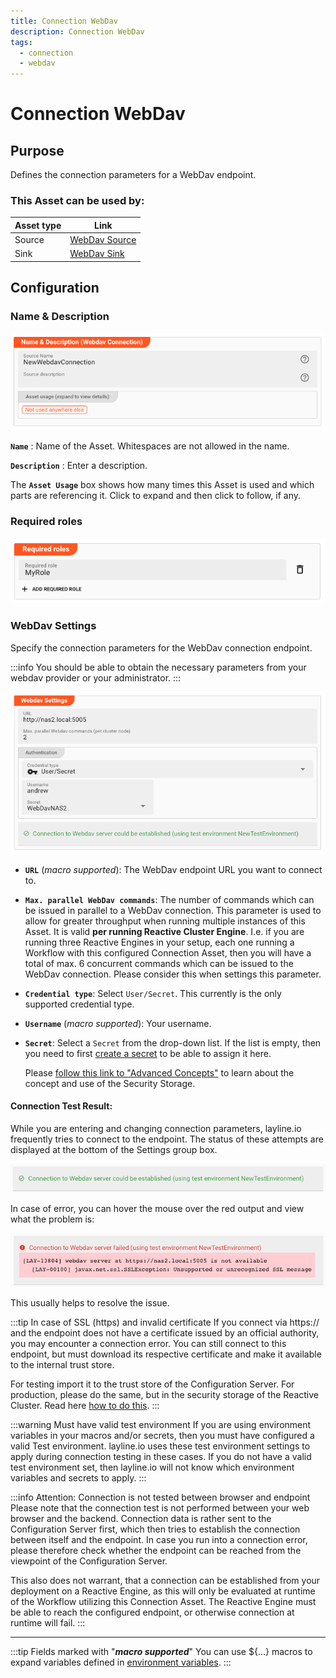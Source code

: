 ```yaml
---
title: Connection WebDav
description: Connection WebDav
tags:
  - connection
  - webdav
---
```


# Connection WebDav

## Purpose

Defines the connection parameters for a WebDav endpoint.

### This Asset can be used by:

| Asset type | Link                                                      |
|------------|-----------------------------------------------------------|
| Source     | [WebDav Source](/docs/assets/sources/asset-source-webdav) |
| Sink       | [WebDav Sink](/docs/assets/sinks/asset-sink-webdav)       |

## Configuration

### Name & Description

![Name & Description (Connection WebDav)](.asset-connection-webdav_images/75395c1a.png)

**`Name`** : Name of the Asset. Whitespaces are not allowed in the name.

**`Description`** : Enter a description.

The **`Asset Usage`** box shows how many times this Asset is used and which parts are referencing it. Click to expand and then click to follow, if any.

### Required roles

![Required Roles (Connection WebDav)](./.asset-connection-webdav_images/c2e6ec39.png)

### WebDav Settings

Specify the connection parameters for the WebDav connection endpoint.

:::info
You should be able to obtain the necessary parameters from your webdav provider or your administrator.
:::

![WebDav Settings (Connection WebDav)](.asset-connection-webdav_images/be14e27b.png)

* **`URL`** (_macro supported_):
  The WebDav endpoint URL you want to connect to.

* **`Max. parallel WebDav commands`**:
  The number of commands which can be issued in parallel to a WebDav connection.
  This parameter is used to allow for greater throughput when running multiple instances of this Asset.
  It is valid **per running Reactive Cluster Engine**.
  I.e. if you are running three Reactive Engines in your setup, each one running a Workflow with this configured Connection Asset, then you will have a total of max. 6 concurrent commands which can be
  issued to the WebDav connection.
  Please consider this when settings this parameter.

* **`Credential type`**:
  Select `User/Secret`. This currently is the only supported credential type.

* **`Username`** (_macro supported_):
  Your username.

* **`Secret`**:
  Select a `Secret` from the drop-down list. If the list is empty, then you need to first [create a secret](/docs/assets/resources/asset-resource-secret) to be able to assign it here.

  Please [follow this link to "Advanced Concepts"](/docs/concept/advanced/secret-management) to learn about the concept and use of the Security Storage.

#### Connection Test Result:

While you are entering and changing connection parameters, layline.io frequently tries to connect to the endpoint.
The status of these attempts are displayed at the bottom of the Settings group box.

![Connection Test Result positive (Connection WebDav)](.asset-connection-webdav_images/6fd113d0.png)

In case of error, you can hover the mouse over the red output and view what the problem is:

![Connection Test Result negative (Connection WebDav)](.asset-connection-webdav_images/9cbd15be.png)

This usually helps to resolve the issue.

:::tip In case of SSL (https) and invalid certificate
If you connect via https:// and the endpoint does not have a certificate issued by an official authority, you may encounter a connection error.
You can still connect to this endpoint, but must download its respective certificate and make it available to the internal trust store.

For testing import it to the trust store of the Configuration Server.
For production, please do the same, but in the security storage of the Reactive Cluster.
Read here [how to do this](/docs/concept/advanced/secret-management#importing-a-trusted-certificate-3).
:::

:::warning Must have valid test environment
If you are using environment variables in your macros and/or secrets, then you must have configured a valid Test environment.
layline.io uses these test environment settings to apply during connection testing in these cases.
If you do not have a valid test environment set, then layline.io will not know which environment variables and secrets to apply.
:::

:::info Attention: Connection is not tested between browser and endpoint
Please note that the connection test is not performed between your web browser and the backend.
Connection data is rather sent to the Configuration Server first, which then tries to establish the connection between itself and the endpoint.
In case you run into a connection error, please therefore check whether the endpoint can be reached from the viewpoint of the Configuration Server.

This also does not warrant, that a connection can be established from your deployment on a Reactive Engine, as this will only be evaluated at runtime of the Workflow utilizing this Connection Asset.
The Reactive Engine must be able to reach the configured endpoint, or otherwise connection at runtime will fail.
:::

---

:::tip Fields marked with "**_macro supported_**"
You can use ${...} macros to expand variables defined in [environment variables](/docs/assets/resources/asset-resource-environment).
:::
